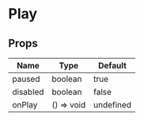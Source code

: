 # Play

## Props

| Name     | Type       | Default   |
| -------- | ---------- | --------- |
| paused   | boolean    | true      |
| disabled | boolean    | false     |
| onPlay   | () => void | undefined |
